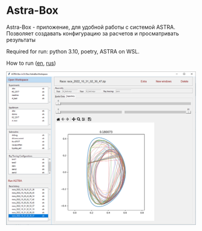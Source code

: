 # Astra-Box

Astra-Box - приложение, для удобной работы c системой ASTRA. 
Позволяет создавать конфигурацию за расчетов и просматривать результаты


Required for run: python 3.10, poetry, ASTRA on WSL.

How to run ([en](Installing_ENG.html), [rus](Installing_RUS.html))



![](scr.png)

